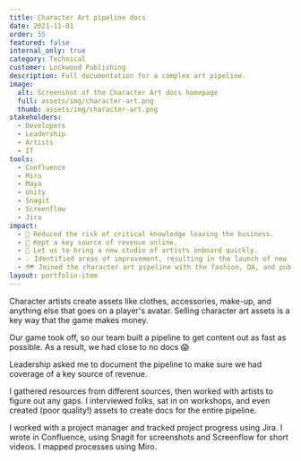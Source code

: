 ```yaml
---
title: Character Art pipeline docs
date: 2021-11-01
order: 55
featured: false
internal_only: true
category: Technical
customer: Lockwood Publishing
description: Full documentation for a complex art pipeline.
image:
  alt: Screenshot of the Character Art docs homepage
  full: assets/img/character-art.png
  thumb: assets/img/character-art.png
stakeholders:  
  - Developers
  - Leadership
  - Artists
  - IT
tools:
  - Confluence
  - Miro
  - Maya
  - Unity
  - Snagit
  - Screenflow
  - Jira
impact:
  - 🧠 Reduced the risk of critical knowledge leaving the business.
  - 🤑 Kept a key source of revenue online.
  - 🚀 Let us to bring a new studio of artists onboard quickly.
  - 💡 Identified areas of improvement, resulting in the launch of new tooling and scripts.
  - 🗺️ Joined the character art pipeline with the fashion, QA, and publishing pipelines so we could see the bigger picture.
layout: portfolio-item
---
```

Character artists create assets like clothes, accessories, make-up, and anything else that goes on a player's avatar. Selling character art assets is a key way that the game makes money.

Our game took off, so our team built a pipeline to get content out as fast as possible. As a result, we had close to no docs 😱

Leadership asked me to document the pipeline to make sure we had coverage of a key source of revenue.

I gathered resources from different sources, then worked with artists to figure out any gaps. I interviewed folks, sat in on workshops, and even created (poor quality!) assets to create docs for the entire pipeline.

I worked with a project manager and tracked project progress using Jira. I wrote in Confluence, using Snagit for screenshots and Screenflow for short videos. I mapped processes using Miro.
